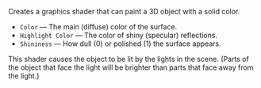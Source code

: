 Creates a graphics shader that can paint a 3D object with a solid color.

   - `Color` — The main (diffuse) color of the surface.
   - `Highlight Color` — The color of shiny (specular) reflections.
   - `Shininess` — How dull (0) or polished (1) the surface appears.

This shader causes the object to be lit by the lights in the scene.  (Parts of the object that face the light will be brighter than parts that face away from the light.)

